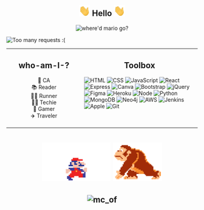<!-- <a href="https://github.com/andres-ventura/github-readme-stats">
  <img align="center" src="https://github-readme-stats.vercel.app/api?username=andres-ventura&show_icons=true&theme=vue-dark" />
</a> -->
<!-- <br> 
<a href="https://github.com/andres-ventura/github-readme-stats">
  <img align="center" src="https://github-readme-stats.vercel.app/api/pin/?username=andres-ventura&repo=Tower-Stack&theme=vue-dark" />
</a>

<a href="https://github.com/andres-ventura/github-readme-stats">
  <img align="center" src="https://github-readme-stats.vercel.app/api/pin/?username=andres-ventura&repo=Catch-Game&theme=vue-dark" />
</a>
<br>
<a href="https://github.com/andres-ventura/github-readme-stats">
  <img align="center" src="https://github-readme-stats.vercel.app/api/pin/?username=andres-ventura&repo=Drawing-App&theme=vue-dark" />
</a>

<a href="https://github.com/andres-ventura/github-readme-stats">
  <img align="center" src="https://github-readme-stats.vercel.app/api/pin/?username=andres-ventura&repo=ripple-effect&theme=vue-dark" />
</a>
  
<br>
<a href="https://github.com/andres-ventura/github-readme-stats">
  <img align="center" src="https://github-readme-stats.vercel.app/api/top-langs/?username=andres-ventura&theme=vue-dark" />
 </a>
 -->
<!-- Hello -->
<h2 align="center"><img src="/img/wave.gif" width="30px"> Hello <img src="/img/wave.gif" width="30px"></h2>
<!-- Image -->
<p align="center">
<img alt="where'd mario go?" src="/img/mario-game.gif" height="250px"></p>

<!-- Badge -->
<img alt=" Too many requests :(" src="https://visitor-badge.glitch.me/badge?page_id=Andres-Ventura.Andres-Ventura"/> 

<!-- Info -->
<table><tr >
<td valign="top" width="22%">
<h2 align="center">who-am-I-?</h2>
<p align="center">
📍 CA
</br>
📚 Reader
</br>
🏃‍♂️ Runner
</br>
👨‍💻 Techie
</br>
👾 Gamer
</br>
✈️ Traveler
</p>
</td>
<!-- Skills -->
<td valign="top" width="34%">
<h2 align="center">Toolbox</h2>

<!-- Web -->
<img alt="HTML" src="https://img.shields.io/badge/HTML-black?&logo=html5&color=151515&logoColor=79ff97&cacheSeconds=86400">
<img alt="CSS" src="https://img.shields.io/badge/CSS-black?&logo=css3&color=151515&logoColor=79ff97&cacheSeconds=86400">
<img alt="JavaScript" src="https://img.shields.io/badge/JavaScript-black?&logo=javascript&color=151515&logoColor=79ff97&cacheSeconds=86400">
<img alt="React" src="https://img.shields.io/badge/React-black?&logo=react&color=151515&logoColor=79ff97&cacheSeconds=86400">
<img alt="Express" src="https://img.shields.io/badge/Express-black?&logo=express&color=151515&logoColor=79ff97&cacheSeconds=86400">
<img alt="Canva" src="https://img.shields.io/badge/Canva-black?&logo=canva&color=151515&logoColor=79ff97&cacheSeconds=86400">
<img alt="Bootstrap" src="https://img.shields.io/badge/Bootstrap-black?&logo=bootstrap&color=151515&logoColor=79ff97&cacheSeconds=86400">
<img alt="jQuery" src="https://img.shields.io/badge/JQuery-black?&logo=jquery&color=151515&logoColor=79ff97&cacheSeconds=86400">
<img alt="Figma" src="https://img.shields.io/badge/Figma-black?&logo=figma&color=151515&logoColor=79ff97&cacheSeconds=86400">
<img alt="Heroku" src="https://img.shields.io/badge/Heroku-black?&logo=heroku&color=151515&logoColor=79ff97&cacheSeconds=86400">
<!-- App -->
<img alt="Node" src="https://img.shields.io/badge/Node-black?&logo=node.js&color=151515&logoColor=79ff97&cacheSeconds=86400">
<img alt="Python" src="https://img.shields.io/badge/Python-black?&logo=python&color=151515&logoColor=79ff97&cacheSeconds=86400">


<!-- <img alt="Java" src="https://img.shields.io/badge/Java-black?&logo=java&color=151515&logoColor=79ff97&cacheSeconds=86400"> -->
<!-- Data -->
<img alt="MongoDB" src="https://img.shields.io/badge/MongoDB-black?&logo=mongodb&color=151515&logoColor=79ff97&cacheSeconds=86400">
<img alt="Neo4j" src="https://img.shields.io/badge/Neo4j-black?&logo=neo4j&color=151515&logoColor=79ff97&cacheSeconds=86400">

<!-- DevOps -->
<img alt="AWS" src="https://img.shields.io/badge/AWS-black?&logo=amazon-aws&color=151515&logoColor=79ff97&cacheSeconds=86400">
<img alt="Jenkins" src="https://img.shields.io/badge/Jenkins-black?&logo=jenkins&color=151515&logoColor=79ff97&cacheSeconds=86400">
<!-- OS -->
<img alt="Apple" src="https://img.shields.io/badge/OSX-black?&logo=apple&color=151515&logoColor=79ff97&cacheSeconds=86400">

<!-- Version Control -->
<img alt="Git" src="https://img.shields.io/badge/Git-black?&logo=git&color=151515&logoColor=79ff97&cacheSeconds=86400">
</td>
<!-- <td valign="top" width="44%">

<!-- </td>  -->
</tr></table>
<!-- Stats -->
<h1 align="center">
 <img alt="Its a me Mario" src="/img/mario.gif" height="100px"> 
 <img alt="Its a me Mario" src="/img/dk.gif" height="100px">
</h1>
<!-- <table>
<tr>
<td width="50%">
<img alt="Repo was suppose to be here" src="https://github-readme-stats.vercel.app/api/pin/?username=andres-ventura&repo=Master-Shifu&theme=dark&cache_seconds=43200&description=guessing"><a href="https://github.com/Andres-Ventura/Master-Shifu">
</td>
<td width="50%">
<img src="https://github-readme-stats.vercel.app/api?username=andres-ventura&show_icons=true&theme=dark&show_icons=true&cache_seconds=43200"/>
</td>
</tr>
</table>   -->
<h2 align="center"><img alt="mc_of" src="/img/giphy.gif" width="70%"></h2>
<!-- <td width="50%">
<a href=""><img alt="Build" src="">
</a>
</td>
<td width="50%">
<a href=""><img alt="" src="">
</a>
</td> -->
</tr>
</table>
